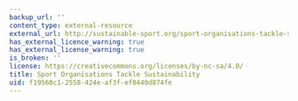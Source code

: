 ```yaml
---
backup_url: ''
content_type: external-resource
external_url: http://sustainable-sport.org/sport-organisations-tackle-sustainability/
has_external_licence_warning: true
has_external_license_warning: true
is_broken: ''
license: https://creativecommons.org/licenses/by-nc-sa/4.0/
title: Sport Organisations Tackle Sustainability
uid: f19568c1-2558-424e-af3f-ef0440d874fe
---
```

